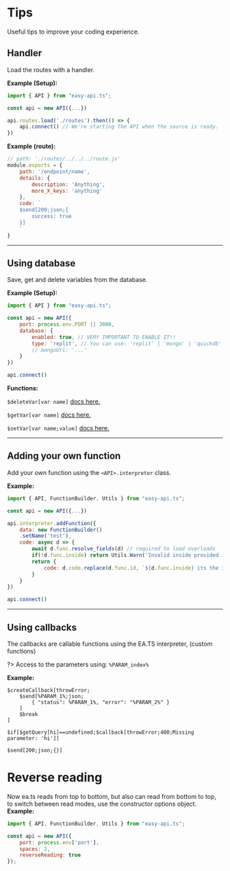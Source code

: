 # Tips

Useful tips to improve your coding experience.

## Handler

Load the routes with a handler.

**Example (Setup):**
```js
import { API } from "easy-api.ts";

const api = new API({...})

api.routes.load('./routes').then(() => {
    api.connect() // We're starting the API when the source is ready.
})
```

**Example (route):**
```js
// path: './routes/../../../route.js'
module.exports = {
    path: '/endpoint/name',
    details: {
        description: 'Anything',
        more_X_keys: 'anything'
    },
    code: `
    $send[200;json;{
        success: true
    }]
    `
}
```

-- --

## Using database

Save, get and delete variables from the database.

**Example (Setup):**
```js
import { API } from "easy-api.ts";

const api = new API({
    port: process.env.PORT || 3000,
    database: {
        enabled: true, // VERY IMPORTANT TO ENABLE IT!!
        type: 'replit', // You can use: 'replit' | 'mongo' | 'quickdb' | 'default'
        // mongoUrl: '...'
    }
})

api.connect()
```

**Functions:**

`$deleteVar[var name]` [docs here.](functions/$deleteVar.md)

`$getVar[var name]` [docs here.](functions/$getVar.md)

`$setVar[var name;value]` [docs here.](functions/$setVar.md)

-- --

## Adding your own function

Add your own function using the `<API>.interpreter` class.

**Example:**
```js
import { API, FunctionBuilder, Utils } from "easy-api.ts";

const api = new API({...})

api.interpreter.addFunction({
    data: new FunctionBuilder()
    .setName('test'),
    code: async d => {
        await d.func.resolve_fields(d) // required to load overloads
        if(!d.func.inside) return Utils.Warn('Invalid inside provided in:', d.func)
        return {
            code: d.code.replace(d.func.id, `${d.func.inside} its the inside!`)
        }
    }
})

api.connect()
```

-- --

## Using callbacks

The callbacks are callable functions using the EA.TS interpreter, (custom functions)

?> Access to the parameters using: `%PARAM_index%`

**Example:**
```
$createCallback[throwError;
    $send[%PARAM_1%;json;
        { "status": %PARAM_1%, "error": "%PARAM_2%" }
    ]
    $break
]

$if[$getQuery[hi]==undefined;$callback[throwError;400;Missing parameter: 'hi']]

$send[200;json;{}]
```

# Reverse reading
Now ea.ts reads from top to bottom, but also can read from bottom to top, to switch between read modes, use the constructor options object.
**Example:**
```js
import { API, FunctionBuilder, Utils } from "easy-api.ts";

const api = new API({
    port: process.env['port'],
    spaces: 2,
    reverseReading: true
});
```